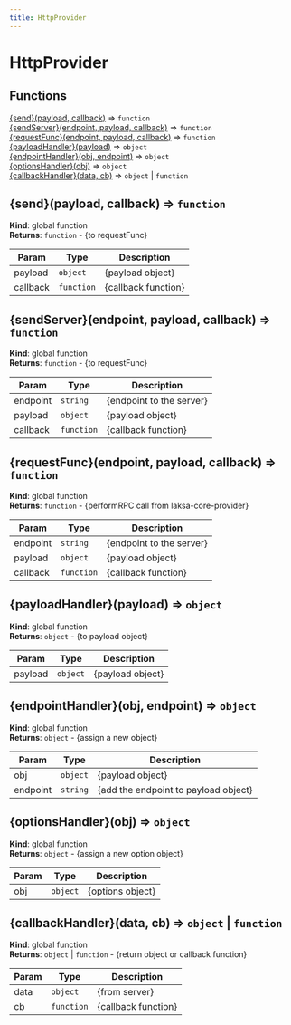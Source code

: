 ```yaml
---
title: HttpProvider
---
```


# HttpProvider

## Functions

<dl>
<dt><a href="#{send}">{send}(payload, callback)</a> ⇒ <code>function</code></dt>
<dd></dd>
<dt><a href="#{sendServer}">{sendServer}(endpoint, payload, callback)</a> ⇒ <code>function</code></dt>
<dd></dd>
<dt><a href="#{requestFunc}">{requestFunc}(endpoint, payload, callback)</a> ⇒ <code>function</code></dt>
<dd></dd>
<dt><a href="#{payloadHandler}">{payloadHandler}(payload)</a> ⇒ <code>object</code></dt>
<dd></dd>
<dt><a href="#{endpointHandler}">{endpointHandler}(obj, endpoint)</a> ⇒ <code>object</code></dt>
<dd></dd>
<dt><a href="#{optionsHandler}">{optionsHandler}(obj)</a> ⇒ <code>object</code></dt>
<dd></dd>
<dt><a href="#{callbackHandler}">{callbackHandler}(data, cb)</a> ⇒ <code>object</code> | <code>function</code></dt>
<dd></dd>
</dl>

<a name="{send}"></a>

## {send}(payload, callback) ⇒ <code>function</code>
**Kind**: global function  
**Returns**: <code>function</code> - {to requestFunc}  

| Param | Type | Description |
| --- | --- | --- |
| payload | <code>object</code> | {payload object} |
| callback | <code>function</code> | {callback function} |

<a name="{sendServer}"></a>

## {sendServer}(endpoint, payload, callback) ⇒ <code>function</code>
**Kind**: global function  
**Returns**: <code>function</code> - {to requestFunc}  

| Param | Type | Description |
| --- | --- | --- |
| endpoint | <code>string</code> | {endpoint to the server} |
| payload | <code>object</code> | {payload object} |
| callback | <code>function</code> | {callback function} |

<a name="{requestFunc}"></a>

## {requestFunc}(endpoint, payload, callback) ⇒ <code>function</code>
**Kind**: global function  
**Returns**: <code>function</code> - {performRPC call from laksa-core-provider}  

| Param | Type | Description |
| --- | --- | --- |
| endpoint | <code>string</code> | {endpoint to the server} |
| payload | <code>object</code> | {payload object} |
| callback | <code>function</code> | {callback function} |

<a name="{payloadHandler}"></a>

## {payloadHandler}(payload) ⇒ <code>object</code>
**Kind**: global function  
**Returns**: <code>object</code> - {to payload object}  

| Param | Type | Description |
| --- | --- | --- |
| payload | <code>object</code> | {payload object} |

<a name="{endpointHandler}"></a>

## {endpointHandler}(obj, endpoint) ⇒ <code>object</code>
**Kind**: global function  
**Returns**: <code>object</code> - {assign a new object}  

| Param | Type | Description |
| --- | --- | --- |
| obj | <code>object</code> | {payload object} |
| endpoint | <code>string</code> | {add the endpoint to payload object} |

<a name="{optionsHandler}"></a>

## {optionsHandler}(obj) ⇒ <code>object</code>
**Kind**: global function  
**Returns**: <code>object</code> - {assign a new option object}  

| Param | Type | Description |
| --- | --- | --- |
| obj | <code>object</code> | {options object} |

<a name="{callbackHandler}"></a>

## {callbackHandler}(data, cb) ⇒ <code>object</code> \| <code>function</code>
**Kind**: global function  
**Returns**: <code>object</code> \| <code>function</code> - {return object or callback function}  

| Param | Type | Description |
| --- | --- | --- |
| data | <code>object</code> | {from server} |
| cb | <code>function</code> | {callback function} |

